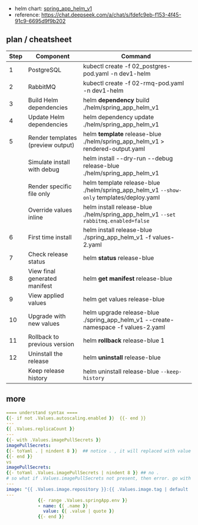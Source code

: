 - helm chart: [spring_app_helm_v1](spring_app_helm_v1)
- reference: https://chat.deepseek.com/a/chat/s/fdefc9eb-f153-4f45-91c9-6695d9f9b202

## plan / cheatsheet

| Step | Component                         | Command                                                                                  |
| ---- |-----------------------------------|------------------------------------------------------------------------------------------|
| 1    | PostgreSQL                        | kubectl create -f 02_postgres-pod.yaml -n dev1-helm                                    |
| 2    | RabbitMQ                          | kubectl create -f 02-rmq-pod.yaml -n dev1-helm                                         |
| 3    | Build Helm dependencies           | helm **dependency** build ./helm/spring_app_helm_v1                                        |
| 4    | Update Helm dependencies          | helm dependency update ./helm/spring_app_helm_v1                                       |
| 5    | Render templates (preview output) | helm **template** release-blue ./helm/spring_app_helm_v1 > rendered-output.yaml            |
|      | Simulate install with debug       | helm install --dry-run --debug release-blue ./helm/spring_app_helm_v1                  |
|      | Render specific file only         | helm template release-blue ./helm/spring_app_helm_v1 `--show-only` templates/deploy.yaml |
|      | Override values inline            | helm install release-blue ./helm/spring_app_helm_v1 `--set rabbitmq.enabled=false`       |
| 6    | First time install                | helm install release-blue ./spring_app_helm_v1 -f values-2.yaml                        |
| 7    | Check release status              | helm **status** release-blue                                                               |
| 8    | View final generated manifest     | helm **get manifest** release-blue                                                         |
| 9    | View applied values               | helm get values release-blue                                                           |
| 10   | Upgrade with new values           | helm upgrade release-blue ./spring_app_helm_v1 --create-namespace -f values-2.yaml     |
| 11   | Rollback to previous version      | helm **rollback** release-blue 1                                                           |
| 12   | Uninstall the release             | helm **uninstall** release-blue                                                            |
|      | Keep release history              | helm uninstall release-blue `--keep-history `                                            |


 
## more
```yaml
==== understand syntax ====
{{- if not .Values.autoscaling.enabled }}  {{- end }}
---
{{ .Values.replicaCount }}
---
{{- with .Values.imagePullSecrets }}
imagePullSecrets:
{{- toYaml . | nindent 8 }}  ## notice . , it will replaced with value
{{- end }}
vs
imagePullSecrets:
{{- toYaml .Values.imagePullSecrets | nindent 8 }} ## no .
# so what if .Values.imagePullSecrets not present, then error. go with with above.
---
image: "{{ .Values.image.repository }}:{{ .Values.image.tag | default .Chart.AppVersion }}"
---
            {{- range .Values.springApp.env }}
            - name: {{ .name }}
              value: {{ .value | quote }}
            {{- end }}
```

